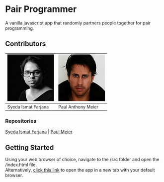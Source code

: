 # Pair Programmer
A vanilla javascript app that randomly partners people together for pair programming.


## Contributors
|[![Syeda Ismat Farjana](/assets/syeda-ismat-farjana-150px.jpg)](https://github.com/ismatfarjana/) | [![Paul Meier](/assets/paul-meier-150px.jpg)](https://paulmeier.com.au/) |
|-----------|-----------|
| Syeda Ismat Farjana | Paul Anthony Meier |


### Repositories
[Syeda Ismat Farjana](https://github.com/ismatfarjana/pair-programmer/) | [Paul Meier](https://github.com/paulanthonymeier/pair-programmer/)


## Getting Started
Using your web browser of choice, navigate to the /src folder and open the /index.html file.<br>
Alternatively, <a href="https://paulmeier.com.au/assets/projects/pair-programmer/index.html" target="_blank">click this link</a> to open the app in a new tab with your default browser.


